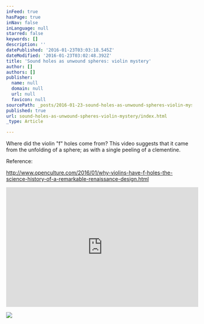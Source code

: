 ```yaml
---
inFeed: true
hasPage: true
inNav: false
inLanguage: null
starred: false
keywords: []
description: ''
datePublished: '2016-01-23T03:03:18.545Z'
dateModified: '2016-01-23T03:02:48.392Z'
title: 'Sound holes as unwound spheres: violin mystery'
author: []
authors: []
publisher:
  name: null
  domain: null
  url: null
  favicon: null
sourcePath: _posts/2016-01-23-sound-holes-as-unwound-spheres-violin-mystery.md
published: true
url: sound-holes-as-unwound-spheres-violin-mystery/index.html
_type: Article

---
```

Where did the violin "f" holes come from?  This video suggests that it came from the unfolding of a sphere; as with a single peeling of a clementine.  

Reference: 

http://www.openculture.com/2016/01/why-violins-have-f-holes-the-science-history-of-a-remarkable-renaissance-design.html

<iframe width="521" height="324" src="https://www.youtube.com/embed/E2X3CxRyygs" frameborder="0" allowfullscreen="allowfullscreen" style=""></iframe>

![](https://the-grid-user-content.s3-us-west-2.amazonaws.com/c6210671-019f-4e7b-b0d8-c87cf95f34c6.png)